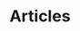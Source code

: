 ---
title: Articles
layout: collection
permalink: /articles/
collection: articles
entries_layout: grid
classes: wide
---